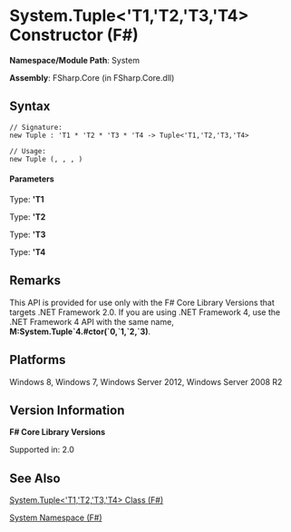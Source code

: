 # System.Tuple<'T1,'T2,'T3,'T4> Constructor (F#)

**Namespace/Module Path**: System

**Assembly**: FSharp.Core (in FSharp.Core.dll)


## Syntax

```
// Signature:
new Tuple : 'T1 * 'T2 * 'T3 * 'T4 -> Tuple<'T1,'T2,'T3,'T4>

// Usage:
new Tuple (, , , )
```

#### Parameters
Type: **'T1**


Type: **'T2**


Type: **'T3**


Type: **'T4**




## Remarks
This API is provided for use only with the F# Core Library Versions that targets .NET Framework 2.0. If you are using .NET Framework 4, use the .NET Framework 4 API with the same name, **M:System.Tuple&#96;4.#ctor(&#96;0,&#96;1,&#96;2,&#96;3)**.


## Platforms
Windows 8, Windows 7, Windows Server 2012, Windows Server 2008 R2


## Version Information
**F# Core Library Versions**

Supported in: 2.0




## See Also
[System.Tuple&#60;'T1,'T2,'T3,'T4&#62; Class &#40;F&#35;&#41;](System.Tuple%3C%27T1%2C%27T2%2C%27T3%2C%27T4%3E+Class+%28FSharp%29.md)

[System Namespace &#40;F&#35;&#41;](System+Namespace+%28FSharp%29.md)

